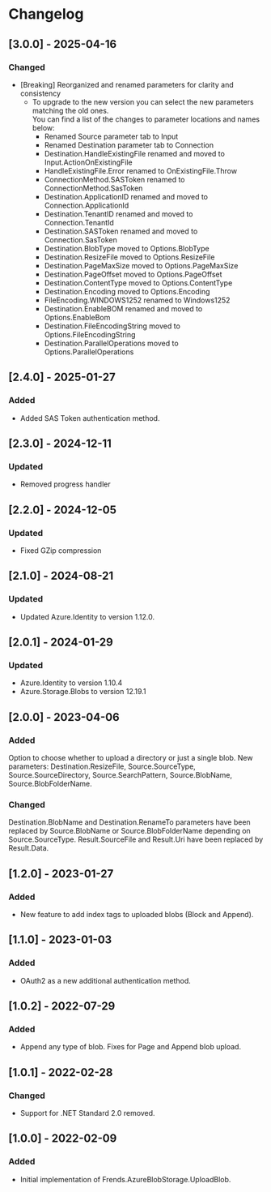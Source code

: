 # Changelog

## [3.0.0] - 2025-04-16
### Changed
- [Breaking] Reorganized and renamed parameters for clarity and consistency
  - To upgrade to the new version you can select the new parameters matching the old ones.  
    You can find a list of the changes to parameter locations and names below:
    - Renamed Source parameter tab to Input
    - Renamed Destination parameter tab to Connection
    - Destination.HandleExistingFile renamed and moved to Input.ActionOnExistingFile
    - HandleExistingFile.Error renamed to OnExistingFile.Throw
    - ConnectionMethod.SASToken renamed to ConnectionMethod.SasToken
    - Destination.ApplicationID renamed and moved to Connection.ApplicationId
    - Destination.TenantID renamed and moved to Connection.TenantId
    - Destination.SASToken renamed and moved to Connection.SasToken
    - Destination.BlobType moved to Options.BlobType
    - Destination.ResizeFile moved to Options.ResizeFile
    - Destination.PageMaxSize moved to Options.PageMaxSize
    - Destination.PageOffset moved to Options.PageOffset
    - Destination.ContentType moved to Options.ContentType
    - Destination.Encoding moved to Options.Encoding
    - FileEncoding.WINDOWS1252 renamed to Windows1252
    - Destination.EnableBOM renamed and moved to Options.EnableBom
    - Destination.FileEncodingString moved to Options.FileEncodingString
    - Destination.ParallelOperations moved to Options.ParallelOperations

## [2.4.0] - 2025-01-27
### Added
- Added SAS Token authentication method.

## [2.3.0] - 2024-12-11
### Updated
- Removed progress handler

## [2.2.0] - 2024-12-05
### Updated
- Fixed GZip compression

## [2.1.0] - 2024-08-21
### Updated
- Updated Azure.Identity to version 1.12.0.

## [2.0.1] - 2024-01-29
### Updated
- Azure.Identity to version 1.10.4
- Azure.Storage.Blobs to version 12.19.1

## [2.0.0] - 2023-04-06
### Added
Option to choose whether to upload a directory or just a single blob.
New parameters: Destination.ResizeFile, Source.SourceType, Source.SourceDirectory, Source.SearchPattern, Source.BlobName, Source.BlobFolderName.
### Changed
Destination.BlobName and Destination.RenameTo parameters have been replaced by Source.BlobName or Source.BlobFolderName depending on Source.SourceType.
Result.SourceFile and Result.Uri have been replaced by Result.Data.

## [1.2.0] - 2023-01-27
### Added
- New feature to add index tags to uploaded blobs (Block and Append).

## [1.1.0] - 2023-01-03
### Added
- OAuth2 as a new additional authentication method.

## [1.0.2] - 2022-07-29
### Added
- Append any type of blob. Fixes for Page and Append blob upload.

## [1.0.1] - 2022-02-28
### Changed
- Support for .NET Standard 2.0 removed.

## [1.0.0] - 2022-02-09
### Added
- Initial implementation of Frends.AzureBlobStorage.UploadBlob.
